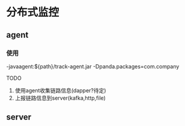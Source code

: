 # 分布式监控

## agent

### 使用

-javaagent:${path}/track-agent.jar -Dpanda.packages=com.company

TODO
1. 使用agent收集链路信息(dapper?待定)
2. 上报链路信息到server(kafka,http,file)



## server
